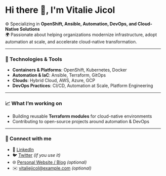 # Hi there 👋, I'm Vitalie Jicol

⚙️ Specializing in **OpenShift, Ansible, Automation, DevOps, and Cloud-Native Solutions**  
🌍 Passionate about helping organizations modernize infrastructure, adopt automation at scale, and accelerate cloud-native transformation.  

---

### 🔧 Technologies & Tools
- **Containers & Platforms**: OpenShift, Kubernetes, Docker  
- **Automation & IaC**: Ansible, Terraform, GitOps  
- **Clouds**: Hybrid Cloud, AWS, Azure, GCP  
- **DevOps Practices**: CI/CD, Automation at Scale, Platform Engineering  

---

### 📈 What I’m working on
- Building reusable **Terraform modules** for cloud-native environments  
- Contributing to open-source projects around automation & DevOps  

---

### 🤝 Connect with me
- 💼 [LinkedIn](https://www.linkedin.com/in/vitaliejicol/)  
- 🐦 [Twitter](https://twitter.com/vitaliejicol) *(if you use it)*  
- 🌐 [Personal Website / Blog](https://yourwebsite.com) *(optional)*  
- ✉️ vitaliejicol@example.com *(optional)*  
